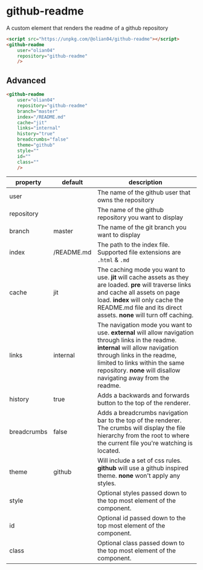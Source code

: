# github-readme
A custom element that renders the readme of a github repository

```html
<script src="https://unpkg.com/@olian04/github-readme"></script>
<github-readme
    user="olian04"
    repository="github-readme"
    />
```

## Advanced

```html
<github-readme
    user="olian04"
    repository="github-readme"
    branch="master"
    index="/README.md"
    cache="jit"
    links="internal"
    history="true"
    breadcrumbs="false"
    theme="github"
    style=""
    id=""
    class=""
    />
```

property | default | description
-----------|----------|--------------
user |  | The name of the github user that owns the repository
repository |  | The name of the github repository you want to display
branch | master | The name of the git branch you want to display
index | /README.md | The path to the index file. Supported file extensions are `.html` & `.md`
cache | jit | The caching mode you want to use. __jit__ will cache assets as they are loaded. __pre__ will traverse links and cache all assets on page load. __index__ will only cache the README.md file and its direct assets. __none__ will turn off caching.
links | internal | The navigation mode you want to use. __external__ will allow navigation through links in the readme. __internal__ will allow navigation through links in the readme, limited to links within the same repository.  __none__ will disallow navigating away from the readme.
history | true | Adds a backwards and forwards button to the top of the renderer.
breadcrumbs | false | Adds a breadcrumbs navigation bar to the top of the renderer. The crumbs will display the file hierarchy from the root to where the current file you're watching is located.
theme | github | Will include a set of css rules. __github__ will use a github inspired theme. __none__ won't apply any styles.
style |  | Optional styles passed down to the top most element of the component.
id |  | Optional id passed down to the top most element of the component.
class |  | Optional class passed down to the top most element of the component.
